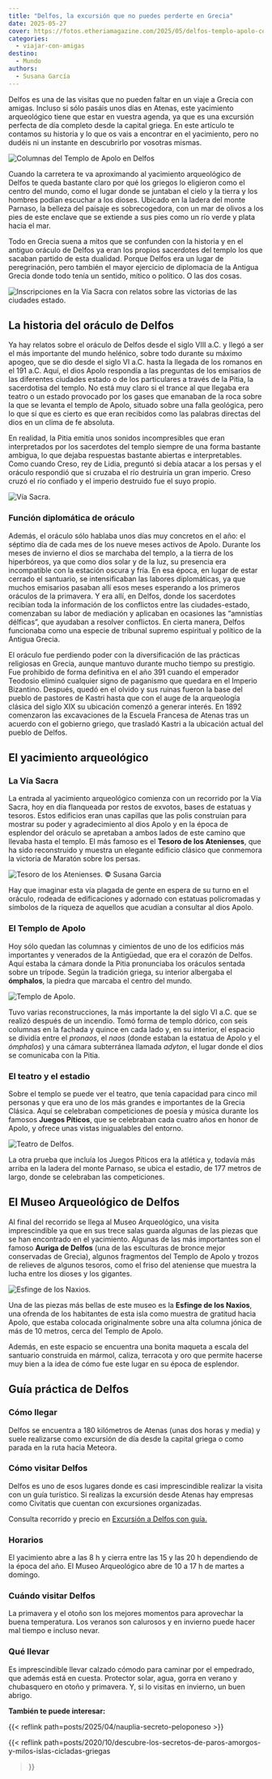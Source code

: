 ```yaml
---
title: "Delfos, la excursión que no puedes perderte en Grecia"
date: 2025-05-27
cover: https://fotos.etheriamagazine.com/2025/05/delfos-templo-apolo-columnas.jpg
categories: 
  - viajar-con-amigas
destino: 
  - Mundo
authors: 
  - Susana García
---
```


Delfos es una de las visitas que no pueden faltar en un viaje a Grecia con amigas. 
Incluso si sólo pasáis unos días en Atenas, este yacimiento arqueológico tiene que estar 
en vuestra agenda, ya que es una excursión perfecta de día completo desde la capital 
griega. En este artículo te contamos su historia y lo que os vais a encontrar en el 
yacimiento, pero no dudéis ni un instante en descubrirlo por vosotras mismas. 

![Columnas del Templo de Apolo en Delfos](https://fotos.etheriamagazine.com/2025/05/delfos-templo-apolo-columnas.jpg "Columnas del Templo de Apolo. © Susana Garcia")

Cuando la carretera te va aproximando al yacimiento arqueológico de Delfos te queda 
bastante claro por qué los griegos lo eligieron como el centro del mundo, como el lugar 
donde se juntaban el cielo y la tierra y los hombres podían escuchar a los dioses. 
Ubicado en la ladera del monte Parnaso, la belleza del paisaje es sobrecogedora, con un 
mar de olivos a los pies de este enclave que se extiende a sus pies como un río verde y 
plata hacia el mar. 

Todo en Grecia suena a mitos que se confunden con la historia y en el antiguo oráculo de 
Delfos ya eran los propios sacerdotes del templo los que sacaban partido de esta 
dualidad. Porque Delfos era un lugar de peregrinación, pero también el mayor ejercicio 
de diplomacia de la Antigua Grecia donde todo tenía un sentido, mítico o político. O las 
dos cosas. 

![Inscripciones en la Vía Sacra con relatos sobre las victorias de las ciudades estado.](https://fotos.etheriamagazine.com/2025/05/delfos-via-sacra-inscripciones.jpg "Inscripciones en la Vía Sacra con relatos sobre las victorias de las ciudades estado. © Susana Garcia")

## La historia del oráculo de Delfos

Ya hay relatos sobre el oráculo de Delfos desde el siglo VIII a.C. y llegó a ser el más 
importante del mundo helénico, sobre todo durante su máximo apogeo, que se dio desde el 
siglo VI a.C. hasta la llegada de los romanos en el 191 a.C. Aquí, el dios Apolo 
respondía a las preguntas de los emisarios de las diferentes ciudades estado o de los 
particulares a través de la Pitia, la sacerdotisa del templo. No está muy claro si el 
trance al que llegaba era teatro o un estado provocado por los gases que emanaban de la 
roca sobre la que se levanta el templo de Apolo, situado sobre una falla geológica, pero 
lo que sí que es cierto es que eran recibidos como las palabras directas del dios en un 
clima de fe absoluta. 

En realidad, la Pitia emitía unos sonidos incompresibles que eran interpretados por los 
sacerdotes del templo siempre de una forma bastante ambigua, lo que dejaba respuestas 
bastante abiertas e interpretables. Como cuando Creso, rey de Lidia, preguntó si debía 
atacar a los persas y el oráculo respondió que si cruzaba el río destruiría un gran 
imperio. Creso cruzó el río confiado y el imperio destruido fue el suyo propio. 

![Vía Sacra.](https://fotos.etheriamagazine.com/2025/05/delfos-via-sacra.jpg "Vía Sacra. © Susana Garcia")

### Función diplomática de oráculo

Además, el oráculo sólo hablaba unos días muy concretos en el año: el séptimo día de 
cada mes de los nueve meses activos de Apolo. Durante los meses de invierno el dios se 
marchaba del templo, a la tierra de los hiperbóreos, ya que como dios solar y de la luz, 
su presencia era incompatible con la estación oscura y fría. En esa época, en lugar de 
estar cerrado el santuario, se intensificaban las labores diplomáticas, ya que muchos 
emisarios pasaban allí esos meses esperando a los primeros oráculos de la primavera. Y 
era allí, en Delfos, donde los sacerdotes recibían toda la información de los conflictos 
entre las ciudades-estado, comenzaban su labor de mediación y aplicaban en ocasiones las 
“amnistías délficas”, que ayudaban a resolver conflictos. En cierta manera, Delfos 
funcionaba como una especie de tribunal supremo espiritual y político de la Antigua 
Grecia. 

El oráculo fue perdiendo poder con la diversificación de las prácticas religiosas en 
Grecia, aunque mantuvo durante mucho tiempo su prestigio. Fue prohibido de forma 
definitiva en el año 391 cuando el emperador Teodosio eliminó cualquier signo de 
paganismo que quedara en el Imperio Bizantino. Después, quedó en el olvido y sus ruinas 
fueron la base del pueblo de pastores de Kastri hasta que con el auge de la arqueología 
clásica del siglo XIX su ubicación comenzó a generar interés. En 1892 comenzaron las 
excavaciones de la Escuela Francesa de Atenas tras un acuerdo con el gobierno griego, 
que trasladó Kastri a la ubicación actual del pueblo de Delfos. 

## El yacimiento arqueológico

### La Vía Sacra

La entrada al yacimiento arqueológico comienza con un recorrido por la Vía Sacra, hoy en 
día flanqueada por restos de exvotos, bases de estatuas y tesoros. Estos edificios eran 
unas capillas que las polis construían para mostrar su poder y agradecimiento al dios 
Apolo y en la época de esplendor del oráculo se apretaban a ambos lados de este camino 
que llevaba hasta el templo. El más famoso es el **Tesoro de los Atenienses**, que ha 
sido reconstruido y muestra un elegante edificio clásico que conmemora la victoria de 
Maratón sobre los persas. 

![](https://fotos.etheriamagazine.com/2025/05/Delfos-tesoro-atenas.jpg "Tesoro de los Atenienses. © Susana Garcia")

Hay que imaginar esta vía plagada de gente en espera de su turno en el oráculo, rodeada 
de edificaciones y adornado con estatuas policromadas y símbolos de la riqueza de 
aquellos que acudían a consultar al dios Apolo. 

### El Templo de Apolo

Hoy sólo quedan las columnas y cimientos de uno de los edificios más importantes y 
venerados de la Antigüedad, que era el corazón de Delfos. Aquí estaba la cámara donde la 
Pitia pronunciaba los oráculos sentada sobre un trípode. Según la tradición griega, su 
interior albergaba el **ómphalos**, la piedra que marcaba el centro del mundo. 

![Templo de Apolo.](https://fotos.etheriamagazine.com/2025/05/delfos-tempo-apolo.jpg "Templo de Apolo. © Susana Garcia")

Tuvo varias reconstrucciones, la más importante la del siglo VI a.C. que se realizó 
después de un incendio. Tomó forma de templo dórico, con seis columnas en la fachada y 
quince en cada lado y, en su interior, el espacio se dividía entre el _pronaos_, el 
_naos_ (donde estaban la estatua de Apolo y el _ómphalos_) y una cámara subterránea 
llamada _adyton_, el lugar donde el dios se comunicaba con la Pitia. 

### El teatro y el estadio

Sobre el templo se puede ver el teatro, que tenía capacidad para cinco mil personas y 
que era uno de los más grandes e importantes de la Grecia Clásica. Aquí se celebraban 
competiciones de poesía y música durante los famosos **Juegos Píticos**, que se 
celebraban cada cuatro años en honor de Apolo, y ofrece unas vistas inigualables del 
entorno. 

![Teatro de Delfos.](https://fotos.etheriamagazine.com/2025/05/delfos-teatro.jpg "Teatro de Delfos. © Susana Garcia")

La otra prueba que incluía los Juegos Píticos era la atlética y, todavía más arriba en 
la ladera del monte Parnaso, se ubica el estadio, de 177 metros de largo, donde se 
celebraban las competiciones. 

## El Museo Arqueológico de Delfos

Al final del recorrido se llega al Museo Arqueológico, una visita imprescindible ya que 
en sus trece salas guarda algunas de las piezas que se han encontrado en el yacimiento. 
Algunas de las más importantes son el famoso **Auriga de Delfos** (una de las esculturas 
de bronce mejor conservadas de Grecia), algunos fragmentos del Templo de Apolo y trozos 
de relieves de algunos tesoros, como el friso del ateniense que muestra la lucha entre 
los dioses y los gigantes. 

![Esfinge de los Naxios.](https://fotos.etheriamagazine.com/2025/05/delfos-mueseo-esfinge.jpg "Esfinge de los Naxios. © Susana Garcia")

Una de las piezas más bellas de este museo es la **Esfinge de los Naxios**, una ofrenda 
de los habitantes de esta isla como muestra de gratitud hacia Apolo, que estaba colocada 
originalmente sobre una alta columna jónica de más de 10 metros, cerca del Templo de 
Apolo. 

Además, en este espacio se encuentra una bonita maqueta a escala del santuario 
construida en mármol, caliza, terracota y oro que permite hacerse muy bien a la idea de 
cómo fue este lugar en su época de esplendor. 

## Guía práctica de Delfos

### Cómo llegar

Delfos se encuentra a 180 kilómetros de Atenas (unas dos horas y media) y suele 
realizarse como excursión de día desde la capital griega o como parada en la ruta hacia 
Meteora. 

### Cómo visitar Delfos

Delfos es uno de esos lugares donde es casi imprescindible realizar la visita con un 
guía turístico. Si realizas la excursión desde Atenas hay empresas como Civitatis que 
cuentan con excursiones organizadas. 

Consulta recorrido y precio en [Excursión a Delfos con 
guía.](https://www.civitatis.com/es/atenas/excursion-delfos/?aid=10211) 

### Horarios

El yacimiento abre a las 8 h y cierra entre las 15 y las 20 h dependiendo de la época 
del año. El Museo Arqueológico abre de 10 a 17 h de martes a domingo. 

### Cuándo visitar Delfos

La primavera y el otoño son los mejores momentos para aprovechar la buena temperatura. 
Los veranos son calurosos y en invierno puede hacer mal tiempo e incluso nevar. 

### Qué llevar

Es imprescindible llevar calzado cómodo para caminar por el empedrado, que además está 
en cuesta. Protector solar, agua, gorra en verano y chubasquero en otoño y primavera. Y, 
si lo visitas en invierno, un buen abrigo. 

**También te puede interesar:** 

{{< reflink path=posts/2025/04/nauplia-secreto-peloponeso >}} 

{{< reflink 
path=posts/2020/10/descubre-los-secretos-de-paros-amorgos-y-milos-islas-cicladas-griegas 
>}}
